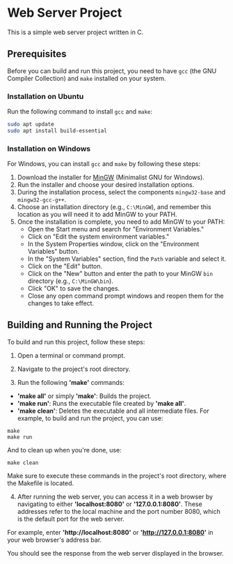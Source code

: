 # Web Server Project

This is a simple web server project written in C.

## Prerequisites

Before you can build and run this project, you need to have `gcc` (the GNU Compiler Collection) and `make` installed on your system.

### Installation on Ubuntu

Run the following command to install `gcc` and `make`:

```bash
sudo apt update
sudo apt install build-essential
```

### Installation on Windows

For Windows, you can install `gcc` and `make` by following these steps:

1. Download the installer for [MinGW](http://www.mingw.org/) (Minimalist GNU for Windows).
2. Run the installer and choose your desired installation options.
3. During the installation process, select the components `mingw32-base` and `mingw32-gcc-g++`.
4. Choose an installation directory (e.g., `C:\MinGW`), and remember this location as you will need it to add MinGW to your PATH.
5. Once the installation is complete, you need to add MinGW to your PATH:
   - Open the Start menu and search for "Environment Variables."
   - Click on "Edit the system environment variables."
   - In the System Properties window, click on the "Environment Variables" button.
   - In the "System Variables" section, find the `Path` variable and select it.
   - Click on the "Edit" button.
   - Click on the "New" button and enter the path to your MinGW `bin` directory (e.g., `C:\MinGW\bin`).
   - Click "OK" to save the changes.
   - Close any open command prompt windows and reopen them for the changes to take effect.

## Building and Running the Project
To build and run this project, follow these steps:

1. Open a terminal or command prompt.

2. Navigate to the project's root directory.

3. Run the following **'make'** commands:

- **'make all'** or simply **'make'**: Builds the project.
- **'make run'**: Runs the executable file created by **'make all'**.
- **'make clean'**: Deletes the executable and all intermediate files.
For example, to build and run the project, you can use:
```
make
make run
```

And to clean up when you're done, use:
```
make clean
```

Make sure to execute these commands in the project's root directory, where the Makefile is located.

4. After running the web server, you can access it in a web browser by navigating to either **'localhost:8080'** or **'127.0.0.1:8080'**. These addresses refer to the local machine and the port number 8080, which is the default port for the web server.

For example, enter **'http://localhost:8080'** or **'http://127.0.0.1:8080'** in your web browser's address bar.

You should see the response from the web server displayed in the browser.